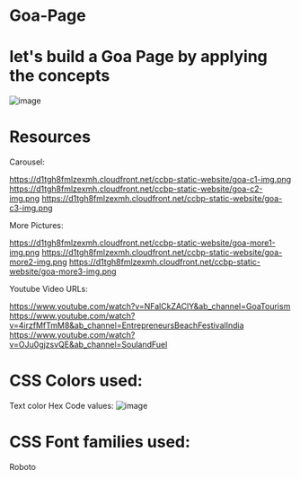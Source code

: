 # Goa-Page
# let's build a Goa Page by applying the concepts

![image](https://github.com/user-attachments/assets/ff33c77d-7c76-44c6-b87c-af59ebfa62d1)
# Resources
Carousel:

https://d1tgh8fmlzexmh.cloudfront.net/ccbp-static-website/goa-c1-img.png
https://d1tgh8fmlzexmh.cloudfront.net/ccbp-static-website/goa-c2-img.png
https://d1tgh8fmlzexmh.cloudfront.net/ccbp-static-website/goa-c3-img.png


More Pictures:

https://d1tgh8fmlzexmh.cloudfront.net/ccbp-static-website/goa-more1-img.png
https://d1tgh8fmlzexmh.cloudfront.net/ccbp-static-website/goa-more2-img.png
https://d1tgh8fmlzexmh.cloudfront.net/ccbp-static-website/goa-more3-img.png

Youtube Video URLs:

https://www.youtube.com/watch?v=NFalCkZAClY&ab_channel=GoaTourism
https://www.youtube.com/watch?v=4irzfMfTmM8&ab_channel=EntrepreneursBeachFestivalIndia
https://www.youtube.com/watch?v=OJu0gjzsvQE&ab_channel=SoulandFuel


# CSS Colors used:

Text color Hex Code values:
![image](https://github.com/user-attachments/assets/e2aefe09-b2a8-4d93-8139-f5ff03e644b7)


# CSS Font families used:

Roboto
